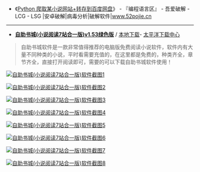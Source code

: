 - 《[Python 爬取某小说网站+转存到百度网盘](https://www.52pojie.cn/thread-1005198-1-1.html)》 - 『编程语言区』 - 吾爱破解 - LCG - LSG |安卓破解|病毒分析|破解软件|www.52pojie.cn  

--------------------------------------------------------------------------------------------------------------------

- [**自助书城(小说阅读7站合一版)v1.53绿色版**](https://github.com/taoste/Hello-World/tree/master/Tools/%E8%87%AA%E5%8A%A9%E4%B9%A6%E5%9F%8E(%E5%B0%8F%E8%AF%B4%E9%98%85%E8%AF%BB7%E7%AB%99%E5%90%88%E4%B8%80%E7%89%88)) / [本地下载](https://github.com/taoste/Hello-World/blob/master/Tools/%E8%87%AA%E5%8A%A9%E4%B9%A6%E5%9F%8E(%E5%B0%8F%E8%AF%B4%E9%98%85%E8%AF%BB7%E7%AB%99%E5%90%88%E4%B8%80%E7%89%88)/%E8%87%AA%E5%8A%A9%E4%B9%A6%E5%9F%8E7%E7%AB%99%E5%90%88%E4%B8%80%E7%89%88zzsc1.53.rar?raw=true)- [太平洋下载中心](https://dl.pconline.com.cn/download/2313314.html)

>  自助书城软件是一款非常值得推荐的电脑版免费阅读小说软件，软件内有大量不同种类的小说，平时看需要充值的，在这里都是免费的，种类齐全，章节齐全，直接打开阅读即可，需要的可以下载自助书城软件使用！

>  <a href="https://dl.pconline.com.cn/download/2313314.html">
<img src="https://camo.githubusercontent.com/b51ed0c14916e63591665ff04aa7c5a4da4cbad6/68747470733a2f2f696d672e70636f6e6c696e652e636f6d2e636e2f696d616765732f75706c6f61642f7570632f74782f7063646c632f313831322f32362f6339352f3132353436363236365f313534353831313334313739325f6e6f77617465722e626d70"  alt="自助书城(小说阅读7站合一版)软件截图1" title="自助书城(小说阅读7站合一版)官方下载【https://www.downk.com/】-太平洋下载中心"></a>

>  <a href="https://dl.pconline.com.cn/download/2313314.html">
<img src="https://github.com/taoste/Hello-World/blob/master/Tools/%E8%87%AA%E5%8A%A9%E4%B9%A6%E5%9F%8E(%E5%B0%8F%E8%AF%B4%E9%98%85%E8%AF%BB7%E7%AB%99%E5%90%88%E4%B8%80%E7%89%88)/SearchByKuaiBu.png?raw=true"  alt="自助书城(小说阅读7站合一版)软件截图2" title="自助书城(小说阅读7站合一版)官方下载【https://www.downk.com/】-太平洋下载中心"></a>

>  <a href="https://dl.pconline.com.cn/download/2313314.html">
<img src="https://github.com/taoste/Hello-World/blob/master/Tools/%E8%87%AA%E5%8A%A9%E4%B9%A6%E5%9F%8E(%E5%B0%8F%E8%AF%B4%E9%98%85%E8%AF%BB7%E7%AB%99%E5%90%88%E4%B8%80%E7%89%88)/SearchByShuHuang.png?raw=true"  alt="自助书城(小说阅读7站合一版)软件截图3" title="自助书城(小说阅读7站合一版)官方下载【https://www.downk.com/】-太平洋下载中心"></a>

>  <a href="https://dl.pconline.com.cn/download/2313314.html">
<img src="https://github.com/taoste/Hello-World/blob/master/Tools/%E8%87%AA%E5%8A%A9%E4%B9%A6%E5%9F%8E(%E5%B0%8F%E8%AF%B4%E9%98%85%E8%AF%BB7%E7%AB%99%E5%90%88%E4%B8%80%E7%89%88)/SearchByXiaoMing.png?raw=true"  alt="自助书城(小说阅读7站合一版)软件截图4" title="自助书城(小说阅读7站合一版)官方下载【https://www.downk.com/】-太平洋下载中心"></a>

>  <a href="https://dl.pconline.com.cn/download/2313314.html">
<img src="https://github.com/taoste/Hello-World/blob/master/Tools/%E8%87%AA%E5%8A%A9%E4%B9%A6%E5%9F%8E(%E5%B0%8F%E8%AF%B4%E9%98%85%E8%AF%BB7%E7%AB%99%E5%90%88%E4%B8%80%E7%89%88)/自助书城_主题书单_21.1.png?raw=true"  alt="自助书城(小说阅读7站合一版)软件截图5" title="自助书城(小说阅读7站合一版)官方下载【https://www.downk.com/】-太平洋下载中心"></a>

>  <a href="https://dl.pconline.com.cn/download/2313314.html">
<img src="https://github.com/taoste/Hello-World/blob/master/Tools/%E8%87%AA%E5%8A%A9%E4%B9%A6%E5%9F%8E(%E5%B0%8F%E8%AF%B4%E9%98%85%E8%AF%BB7%E7%AB%99%E5%90%88%E4%B8%80%E7%89%88)/自助书城_主题书单_21.2.png?raw=true"  alt="自助书城(小说阅读7站合一版)软件截图6" title="自助书城(小说阅读7站合一版)官方下载【https://www.downk.com/】-太平洋下载中心"></a>

>  <a href="https://dl.pconline.com.cn/download/2313314.html">
<img src="https://github.com/taoste/Hello-World/blob/master/Tools/%E8%87%AA%E5%8A%A9%E4%B9%A6%E5%9F%8E(%E5%B0%8F%E8%AF%B4%E9%98%85%E8%AF%BB7%E7%AB%99%E5%90%88%E4%B8%80%E7%89%88)/自助书城_主题书单_21.3.png?raw=true"  alt="自助书城(小说阅读7站合一版)软件截图7" title="自助书城(小说阅读7站合一版)官方下载【https://www.downk.com/】-太平洋下载中心"></a>

>  <a href="https://dl.pconline.com.cn/download/2313314.html">
<img src="https://github.com/taoste/Hello-World/blob/master/Tools/%E8%87%AA%E5%8A%A9%E4%B9%A6%E5%9F%8E(%E5%B0%8F%E8%AF%B4%E9%98%85%E8%AF%BB7%E7%AB%99%E5%90%88%E4%B8%80%E7%89%88)/自助书城_主题书单_21.4.png?raw=true"  alt="自助书城(小说阅读7站合一版)软件截图8" title="自助书城(小说阅读7站合一版)官方下载【https://www.downk.com/】-太平洋下载中心"></a>
